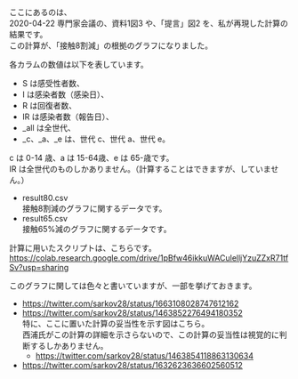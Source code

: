 ここにあるのは、<br>
2020-04-22 専門家会議の、資料1図3 や、「提言」図2 を、私が再現した計算の結果です。<br>
この計算が、「接触8割減」の根拠のグラフになりました。

各カラムの数値は以下を表しています。

- S は感受性者数、
- I は感染者数（感染日）、
- R は回復者数、
- IR は感染者数（報告日）、
- _all は全世代、
- _c、_a、_e は、世代 c、世代 a、世代 e。

c は 0-14 歳、a は 15-64歳、e は 65-歳です。<br>
IR は全世代のものしかありません。（計算することはできますが、していません。）

- result80.csv<br>
接触8割減のグラフに関するデータです。
- result65.csv<br>
接触65%減のグラフに関するデータです。

計算に用いたスクリプトは、こちらです。<br>
https://colab.research.google.com/drive/1pBfw46ikkuWACulelljYzuZZxR71tfSv?usp=sharing

このグラフに関しては色々と書いていますが、一部を挙げておきます。

- https://twitter.com/sarkov28/status/1663108028747612162<br>
- https://twitter.com/sarkov28/status/1463852276494180352<br>
  特に、ここに置いた計算の妥当性を示す図はこちら。<br>
  西浦氏がこの計算の詳細を示さらないので、この計算の妥当性は視覚的に判断するしかありません。<br>
  - https://twitter.com/sarkov28/status/1463854118863130634
- https://twitter.com/sarkov28/status/1632623636602560512

